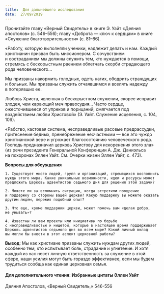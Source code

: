 ```yaml
---
title:  Для дальнейшего исследования
date:  27/09/2019
---
```


Прочитайте главу «Верный Свидетель» в книге Э. Уайт «Деяния апостолов» (с. 546–556); главу «Доброта — ключ к сердцам» в книге «Служение благотворительности» (с. 81–86).

«Работу, которую выполняли ученики, надлежит делать и нам. Каждый христианин призван быть миссионером. С сочувствием и состраданием мы должны служить тем, кто нуждается в помощи, стремясь с бескорыстным рвением облегчать скорби страдающего рода человеческого…

Мы призваны накормить голодных, одеть нагих, ободрить страждущих и больных. Мы призваны служить отчаявшимся и вселять надежду в потерявших ее.

Любовь Христа, явленная в бескорыстном служении, скорее исправит злодея, чем карающий меч правосудия… Часто сердце, ожесточившееся от упреков и порицаний, смягчается под воздействием любви Христовой» (Э. Уайт. Служение исцеления, с. 104, 106).

«Рабство, кастовая система, несправедливые расовые предрассудки, притеснение бедных, пренебрежение несчастными — все это чуждо христианской вере и угрожает благосостоянию человеческого рода. Господь предназначил церковь Христову для искоренения этого зла» (из речи президента Генеральной Конференции А. Дж. Даниэльса на похоронах Эллен Уайт. См. Очерки жизни Эллен Уайт, с. 473).

**Вопросы для обсуждения**

`1.	Существует много людей, групп и организаций, стремящихся восполнить нужды этого мира. Какие уникальные возможности, идеи и ресурсы может предложить Церковь адвентистов седьмого дня для решения этой задачи?`

`2.	Можете ли вы вспомнить ситуацию, когда встретили поощрение и поддержку со стороны вашей церкви? Какую поддержку вы можете оказать другим людям, пережив подобный опыт?`

`3.	Что еще, кроме поддержки церкви, может помочь вам «делая добро, не унывать»?`

`4.	Известны ли вам проекты или инициативы по борьбе с несправедливостью и нищетой, которые в настоящее время поддерживает Церковь адвентистов седьмого дня во всем мире? Какой личный вклад вы могли бы внести в этот аспект церковной работы?`

**Вывод**:	Мы как христиане призваны служить нуждам других людей, особенно тем, кто испытывает боль, страдание и угнетение. И хотя каждый из нас несет личную ответственность за служение в этой сфере, наши усилия могут быть гораздо эффективнее, если мы будем трудиться сообща как единая церковная семья.

#### Для дополнительного чтения: Избранные цитаты Эллен Уайт

Деяния Апостолов, «Верный Свидетель,» 546-556